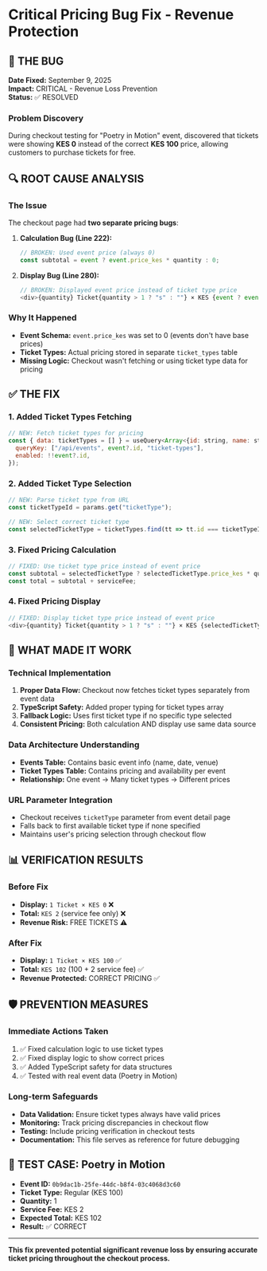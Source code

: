 # Critical Pricing Bug Fix - Revenue Protection

## 🚨 **THE BUG**
**Date Fixed:** September 9, 2025  
**Impact:** CRITICAL - Revenue Loss Prevention  
**Status:** ✅ RESOLVED

### Problem Discovery
During checkout testing for "Poetry in Motion" event, discovered that tickets were showing **KES 0** instead of the correct **KES 100** price, allowing customers to purchase tickets for free.

## 🔍 **ROOT CAUSE ANALYSIS**

### The Issue
The checkout page had **two separate pricing bugs**:

1. **Calculation Bug (Line 222):**
   ```javascript
   // BROKEN: Used event price (always 0)
   const subtotal = event ? event.price_kes * quantity : 0;
   ```

2. **Display Bug (Line 280):**
   ```javascript
   // BROKEN: Displayed event price instead of ticket type price
   <div>{quantity} Ticket{quantity > 1 ? "s" : ""} × KES {event ? event.price_kes.toLocaleString() : '0'}</div>
   ```

### Why It Happened
- **Event Schema:** `event.price_kes` was set to 0 (events don't have base prices)
- **Ticket Types:** Actual pricing stored in separate `ticket_types` table
- **Missing Logic:** Checkout wasn't fetching or using ticket type data for pricing

## ✅ **THE FIX**

### 1. Added Ticket Types Fetching
```javascript
// NEW: Fetch ticket types for pricing
const { data: ticketTypes = [] } = useQuery<Array<{id: string, name: string, price_kes: number}>>({
  queryKey: ["/api/events", event?.id, "ticket-types"],
  enabled: !!event?.id,
});
```

### 2. Added Ticket Type Selection
```javascript
// NEW: Parse ticket type from URL
const ticketTypeId = params.get("ticketType");

// NEW: Select correct ticket type
const selectedTicketType = ticketTypes.find(tt => tt.id === ticketTypeId) || ticketTypes[0];
```

### 3. Fixed Pricing Calculation
```javascript
// FIXED: Use ticket type price instead of event price
const subtotal = selectedTicketType ? selectedTicketType.price_kes * quantity : 0;
const total = subtotal + serviceFee;
```

### 4. Fixed Pricing Display
```javascript
// FIXED: Display ticket type price instead of event price
<div>{quantity} Ticket{quantity > 1 ? "s" : ""} × KES {selectedTicketType ? selectedTicketType.price_kes.toLocaleString() : '0'}</div>
```

## 🎯 **WHAT MADE IT WORK**

### Technical Implementation
1. **Proper Data Flow:** Checkout now fetches ticket types separately from event data
2. **TypeScript Safety:** Added proper typing for ticket types array
3. **Fallback Logic:** Uses first ticket type if no specific type selected
4. **Consistent Pricing:** Both calculation AND display use same data source

### Data Architecture Understanding
- **Events Table:** Contains basic event info (name, date, venue)
- **Ticket Types Table:** Contains pricing and availability per event
- **Relationship:** One event → Many ticket types → Different prices

### URL Parameter Integration
- Checkout receives `ticketType` parameter from event detail page
- Falls back to first available ticket type if none specified
- Maintains user's pricing selection through checkout flow

## 📊 **VERIFICATION RESULTS**

### Before Fix
- **Display:** `1 Ticket × KES 0` ❌
- **Total:** `KES 2` (service fee only) ❌
- **Revenue Risk:** FREE TICKETS ⚠️

### After Fix
- **Display:** `1 Ticket × KES 100` ✅
- **Total:** `KES 102` (100 + 2 service fee) ✅
- **Revenue Protected:** CORRECT PRICING ✅

## 🛡️ **PREVENTION MEASURES**

### Immediate Actions Taken
1. ✅ Fixed calculation logic to use ticket types
2. ✅ Fixed display logic to show correct prices
3. ✅ Added TypeScript safety for data structures
4. ✅ Tested with real event data (Poetry in Motion)

### Long-term Safeguards
- **Data Validation:** Ensure ticket types always have valid prices
- **Monitoring:** Track pricing discrepancies in checkout flow
- **Testing:** Include pricing verification in checkout tests
- **Documentation:** This file serves as reference for future debugging

## 🎪 **TEST CASE: Poetry in Motion**
- **Event ID:** `0b9dac1b-25fe-44dc-b8f4-03c4068d3c60`
- **Ticket Type:** Regular (KES 100)
- **Quantity:** 1
- **Service Fee:** KES 2
- **Expected Total:** KES 102
- **Result:** ✅ CORRECT

---
**This fix prevented potential significant revenue loss by ensuring accurate ticket pricing throughout the checkout process.**